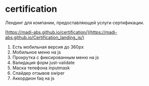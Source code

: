 # certification

Лендинг для компании, предоставляющей услуги сертификации.

[https://madi-abs.github.io/certification/](https://madi-abs.github.io/Certification_landing_js/)

1. Есть мобильная версия до 360px
2. Мобильное меню на js
3. Прокрутка с фиксированным меню на js
4. Валидация форм just-validate
5. Маска телефона inputmask
6. Слайдер отзывов swiper
7. Аккордион faq на js
